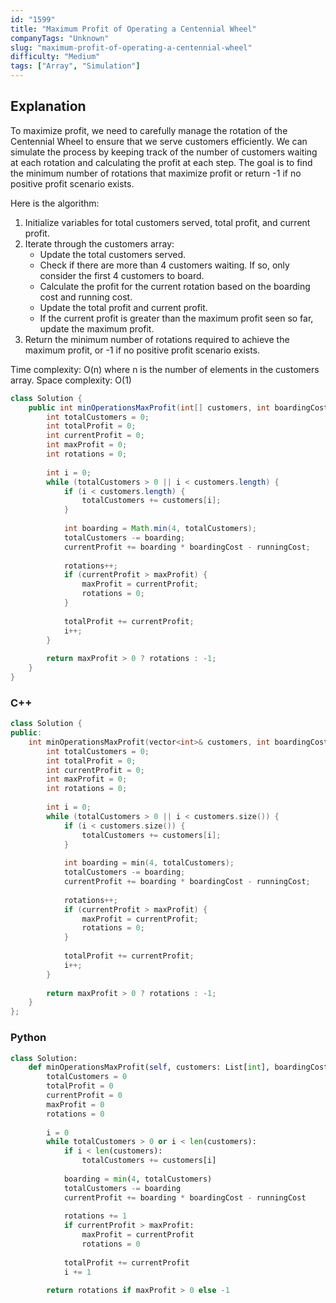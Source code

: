 ```yaml
---
id: "1599"
title: "Maximum Profit of Operating a Centennial Wheel"
companyTags: "Unknown"
slug: "maximum-profit-of-operating-a-centennial-wheel"
difficulty: "Medium"
tags: ["Array", "Simulation"]
---
```


## Explanation
To maximize profit, we need to carefully manage the rotation of the Centennial Wheel to ensure that we serve customers efficiently. We can simulate the process by keeping track of the number of customers waiting at each rotation and calculating the profit at each step. The goal is to find the minimum number of rotations that maximize profit or return -1 if no positive profit scenario exists.

Here is the algorithm:
1. Initialize variables for total customers served, total profit, and current profit.
2. Iterate through the customers array:
   - Update the total customers served.
   - Check if there are more than 4 customers waiting. If so, only consider the first 4 customers to board.
   - Calculate the profit for the current rotation based on the boarding cost and running cost.
   - Update the total profit and current profit.
   - If the current profit is greater than the maximum profit seen so far, update the maximum profit.
3. Return the minimum number of rotations required to achieve the maximum profit, or -1 if no positive profit scenario exists.

Time complexity: O(n) where n is the number of elements in the customers array.
Space complexity: O(1)
```java
class Solution {
    public int minOperationsMaxProfit(int[] customers, int boardingCost, int runningCost) {
        int totalCustomers = 0;
        int totalProfit = 0;
        int currentProfit = 0;
        int maxProfit = 0;
        int rotations = 0;
        
        int i = 0;
        while (totalCustomers > 0 || i < customers.length) {
            if (i < customers.length) {
                totalCustomers += customers[i];
            }
            
            int boarding = Math.min(4, totalCustomers);
            totalCustomers -= boarding;
            currentProfit += boarding * boardingCost - runningCost;
            
            rotations++;
            if (currentProfit > maxProfit) {
                maxProfit = currentProfit;
                rotations = 0;
            }
            
            totalProfit += currentProfit;
            i++;
        }
        
        return maxProfit > 0 ? rotations : -1;
    }
}
```

### C++
```cpp
class Solution {
public:
    int minOperationsMaxProfit(vector<int>& customers, int boardingCost, int runningCost) {
        int totalCustomers = 0;
        int totalProfit = 0;
        int currentProfit = 0;
        int maxProfit = 0;
        int rotations = 0;
        
        int i = 0;
        while (totalCustomers > 0 || i < customers.size()) {
            if (i < customers.size()) {
                totalCustomers += customers[i];
            }
            
            int boarding = min(4, totalCustomers);
            totalCustomers -= boarding;
            currentProfit += boarding * boardingCost - runningCost;
            
            rotations++;
            if (currentProfit > maxProfit) {
                maxProfit = currentProfit;
                rotations = 0;
            }
            
            totalProfit += currentProfit;
            i++;
        }
        
        return maxProfit > 0 ? rotations : -1;
    }
};
```

### Python
```python
class Solution:
    def minOperationsMaxProfit(self, customers: List[int], boardingCost: int, runningCost: int) -> int:
        totalCustomers = 0
        totalProfit = 0
        currentProfit = 0
        maxProfit = 0
        rotations = 0
        
        i = 0
        while totalCustomers > 0 or i < len(customers):
            if i < len(customers):
                totalCustomers += customers[i]
            
            boarding = min(4, totalCustomers)
            totalCustomers -= boarding
            currentProfit += boarding * boardingCost - runningCost
            
            rotations += 1
            if currentProfit > maxProfit:
                maxProfit = currentProfit
                rotations = 0
            
            totalProfit += currentProfit
            i += 1
        
        return rotations if maxProfit > 0 else -1
```